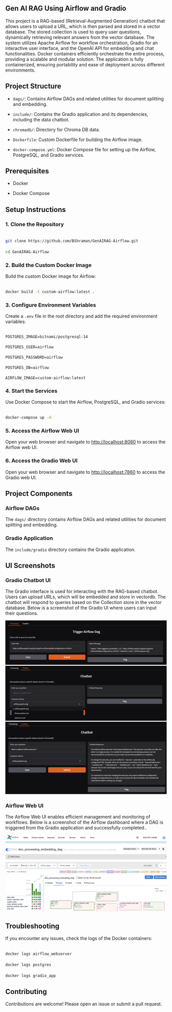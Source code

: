 ## Gen AI  RAG Using Airflow and Gradio

This project is a RAG-based (Retrieval-Augmented Generation) chatbot that allows users to upload a URL, which is then parsed and stored in a vector database. The stored collection is used to query user questions, dynamically retrieving relevant answers from the vector database. The system utilizes Apache Airflow for workflow orchestration, Gradio for an interactive user interface, and the OpenAI API for embedding and chat functionalities. Docker containers efficiently orchestrate the entire process, providing a scalable and modular solution. The application is fully containerized, ensuring portability and ease of deployment across different environments.
 

## Project Structure

 

- `dags/`: Contains Airflow DAGs and related utilities for document splitting and embedding.

- `include/`: Contains the Gradio application and its dependencies, including the data chatbot.

- `chromadb/`: Directory for Chroma DB data.

- `Dockerfile`: Custom Dockerfile for building the Airflow image.

- `docker-compose.yml`: Docker Compose file for setting up the Airflow, PostgreSQL, and Gradio services.

 

## Prerequisites

 

- Docker

- Docker Compose

 

## Setup Instructions

 

### 1. Clone the Repository

 

```sh

git clone https://github.com/BShraman/GenAIRAG-Airflow.git

cd GenAIRAG-Airflow

```

 

### 2. Build the Custom Docker Image

 

Build the custom Docker image for Airflow:

 

```sh

docker build -t custom-airflow:latest .

```

 

### 3. Configure Environment Variables

 

Create a `.env` file in the root directory and add the required environment variables:

 

```env

POSTGRES_IMAGE=bitnami/postgresql:14

POSTGRES_USER=airflow

POSTGRES_PASSWORD=airflow

POSTGRES_DB=airflow

AIRFLOW_IMAGE=custom-airflow:latest

```

 

### 4. Start the Services

 

Use Docker Compose to start the Airflow, PostgreSQL, and Gradio services:

 

```sh

docker-compose up -d

```

 

### 5. Access the Airflow Web UI

 

Open your web browser and navigate to [http://localhost:8080](http://localhost:8080) to access the Airflow web UI.

 

### 6. Access the Gradio Web UI

 

Open your web browser and navigate to [http://localhost:7860](http://localhost:7860) to access the Gradio web UI.

 

## Project Components

 

### Airflow DAGs

 

The `dags/` directory contains Airflow DAGs and related utilities for document splitting and embedding.

 

### Gradio Application

 

The `include/gradio` directory contains the Gradio application.

 
## UI Screenshots

### Gradio Chatbot UI

The Gradio interface is used for interacting with the RAG-based chatbot. Users can upload URLs, which will be embedded and store in vectordb. The chatbot will respond to queries based on the Collection store in the vector database. Below is a screenshot of the Gradio UI where users can input their questions.

![Gradio Processing URL ](docs/img/gradio-processing.png)
![Gradio Collection List URL ](docs/img/gradio-collection-list.png)
![Gradio Q&A  URL ](docs/img/gradio-search.png)

### Airflow Web UI

The Airflow Web UI enables efficient management and monitoring of workflows. Below is a screenshot of the Airflow dashboard where a DAG is triggered from the Gradio application and successfully completed..

![Airflow UI](docs/img/airflow-dag.png)


## Troubleshooting

 

If you encounter any issues, check the logs of the Docker containers:

 

```sh

docker logs airflow_webserver

docker logs postgres

docker logs gradio_app

```

## Contributing

 

Contributions are welcome! Please open an issue or submit a pull request.
